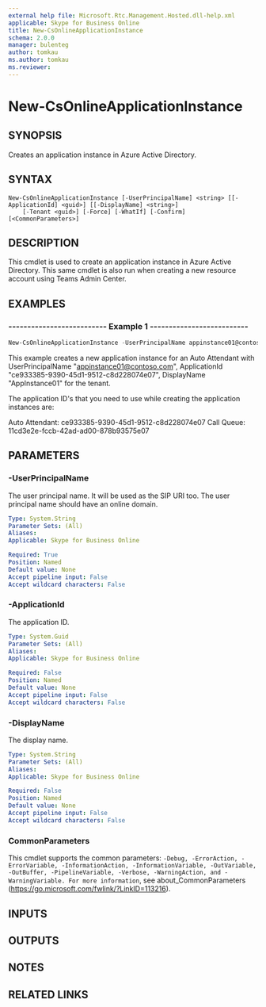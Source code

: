 ```yaml
---
external help file: Microsoft.Rtc.Management.Hosted.dll-help.xml
applicable: Skype for Business Online
title: New-CsOnlineApplicationInstance
schema: 2.0.0
manager: bulenteg
author: tomkau
ms.author: tomkau
ms.reviewer:
---
```


# New-CsOnlineApplicationInstance

## SYNOPSIS
Creates an application instance in Azure Active Directory. 

## SYNTAX

```
New-CsOnlineApplicationInstance [-UserPrincipalName] <string> [[-ApplicationId] <guid>] [[-DisplayName] <string>]
    [-Tenant <guid>] [-Force] [-WhatIf] [-Confirm]  [<CommonParameters>]
```

## DESCRIPTION
This cmdlet is used to create an application instance in Azure Active Directory. This same cmdlet is also run when creating a new resource account using Teams Admin Center.

## EXAMPLES

### -------------------------- Example 1 --------------------------
```powershell
New-CsOnlineApplicationInstance -UserPrincipalName appinstance01@contoso.com -ApplicationId ce933385-9390-45d1-9512-c8d228074e07 -DisplayName "AppInstance01"
```

This example creates a new application instance for an Auto Attendant with UserPrincipalName "appinstance01@contoso.com", ApplicationId "ce933385-9390-45d1-9512-c8d228074e07", DisplayName "AppInstance01" for the tenant.

The application ID's that you need to use while creating the application instances are:

Auto Attendant: ce933385-9390-45d1-9512-c8d228074e07
Call Queue: 11cd3e2e-fccb-42ad-ad00-878b93575e07

## PARAMETERS

### -UserPrincipalName
The user principal name. It will be used as the SIP URI too. The user principal name should have an online domain.

```yaml
Type: System.String
Parameter Sets: (All)
Aliases:
Applicable: Skype for Business Online

Required: True
Position: Named
Default value: None
Accept pipeline input: False
Accept wildcard characters: False
```

### -ApplicationId
The application ID.

```yaml
Type: System.Guid
Parameter Sets: (All)
Aliases:
Applicable: Skype for Business Online

Required: False
Position: Named
Default value: None
Accept pipeline input: False
Accept wildcard characters: False
```

### -DisplayName
The display name.

```yaml
Type: System.String
Parameter Sets: (All)
Aliases:
Applicable: Skype for Business Online

Required: False
Position: Named
Default value: None
Accept pipeline input: False
Accept wildcard characters: False
```

### CommonParameters
This cmdlet supports the common parameters: `-Debug, -ErrorAction, -ErrorVariable, -InformationAction, -InformationVariable, -OutVariable, -OutBuffer, -PipelineVariable, -Verbose, -WarningAction, and -WarningVariable. For more information`, see about_CommonParameters (https://go.microsoft.com/fwlink/?LinkID=113216).

## INPUTS

## OUTPUTS

## NOTES

## RELATED LINKS
